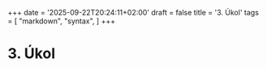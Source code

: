 +++
date = '2025-09-22T20:24:11+02:00'
draft = false
title = '3. Úkol'
tags = [
    "markdown",
    "syntax",
]
+++
# 3. Úkol
